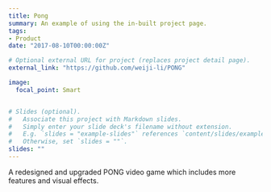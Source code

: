```yaml
---
title: Pong
summary: An example of using the in-built project page.
tags:
- Product
date: "2017-08-10T00:00:00Z"

# Optional external URL for project (replaces project detail page).
external_link: "https://github.com/weiji-li/PONG"

image:
  focal_point: Smart


# Slides (optional).
#   Associate this project with Markdown slides.
#   Simply enter your slide deck's filename without extension.
#   E.g. `slides = "example-slides"` references `content/slides/example-slides.md`.
#   Otherwise, set `slides = ""`.
slides: ""
---
```


A redesigned and upgraded PONG video game which includes more features and visual effects.

